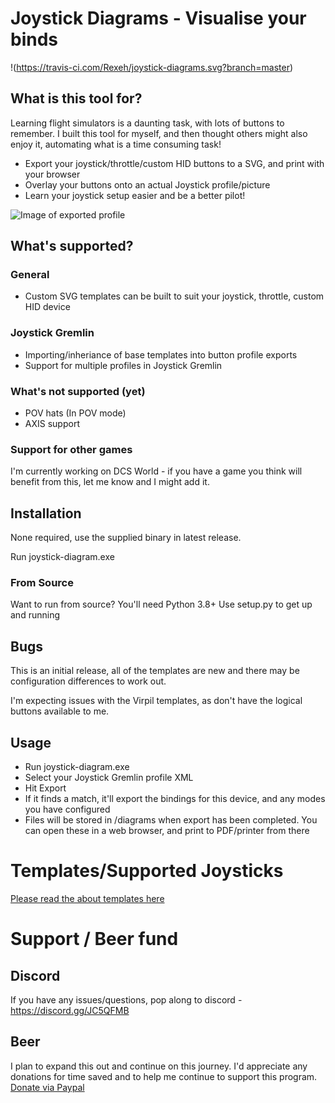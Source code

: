 # Joystick Diagrams - Visualise your binds

!(https://travis-ci.com/Rexeh/joystick-diagrams.svg?branch=master)

## What is this tool for?
Learning flight simulators is a daunting task, with lots of buttons to remember. I built this tool for myself, and then thought others might also enjoy it, automating what is a time consuming task!

- Export your joystick/throttle/custom HID buttons to a SVG, and print with your browser
- Overlay your buttons onto an actual Joystick profile/picture
- Learn your joystick setup easier and be a better pilot!

![Image of exported profile](https://i.imgur.com/8RWBuNM.png)

## What's supported?

### General
- Custom SVG templates can be built to suit your joystick, throttle, custom HID device

### Joystick Gremlin
- Importing/inheriance of base templates into button profile exports
- Support for multiple profiles in Joystick Gremlin

### What's not supported (yet)
- POV hats (In POV mode)
- AXIS support

### Support for other games
I'm currently working on DCS World - if you have a game you think will benefit from this, let me know and I might add it.

## Installation
None required, use the supplied binary in latest release.

Run joystick-diagram.exe

### From Source
Want to run from source? You'll need Python 3.8+
Use setup.py to get up and running

## Bugs
This is an initial release, all of the templates are new and there may be configuration differences to work out.

I'm expecting issues with the Virpil templates, as don't have the logical buttons available to me.

## Usage
- Run joystick-diagram.exe
- Select your Joystick Gremlin profile XML
- Hit Export
- If it finds a match, it'll export the bindings for this device, and any modes you have configured
- Files will be stored in /diagrams when export has been completed. You can open these in a web browser, and print to PDF/printer from there

# Templates/Supported Joysticks
[Please read the about templates here](templates/readme.md)

# Support / Beer fund

## Discord
If you have any issues/questions, pop along to discord - https://discord.gg/JC5QFMB

## Beer
I plan to expand this out and continue on this journey. I'd appreciate any donations for time saved and to help me continue to support this program.
[Donate via Paypal](https://www.paypal.com/cgi-bin/webscr?cmd=_s-xclick&hosted_button_id=WLLDYGQM5Z39W&source=url)


